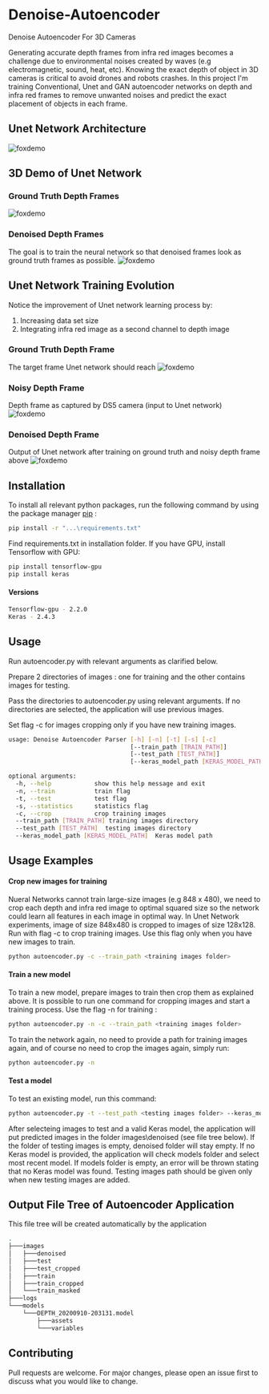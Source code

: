 # Denoise-Autoencoder
Denoise Autoencoder For 3D Cameras

Generating accurate depth frames from infra red images becomes a challenge due to environmental noises created by waves (e.g electromagnetic, sound, heat, etc).
Knowing the exact depth of object in 3D cameras is critical to avoid drones and robots crashes.
In this project I'm training Conventional, Unet and GAN autoencoder networks on depth and infra red frames to remove unwanted noises and predict the exact placement of objects in each frame.


## Unet Network Architecture

![foxdemo](https://github.com/nohayassin/RealSense-ML/blob/master/images/u-net-architecture.png)




## 3D Demo of Unet Network

### Ground Truth Depth Frames

![foxdemo](https://github.com/nohayassin/RealSense-ML/blob/master/GAN/3D%20pure-%20100%20epochs%20-%20strides%20200%20-%20erosion%202%20-%20Binary%20-%20NO%20IR.gif)

### Denoised Depth Frames
The goal is to train the neural network so that denoised frames look as ground truth frames as possible.
![foxdemo](https://github.com/nohayassin/RealSense-ML/blob/master/GAN/3D%20denoised-%20100%20epochs%20-%20strides%20200%20-%20erosion%202%20-%20Binary%20-%20NO%20IR.gif)


## Unet Network Training Evolution 
Notice the improvement of Unet network learning process by:
1. Increasing data set size 
2. Integrating infra red image as a second channel to depth image

### Ground Truth Depth Frame
The target frame Unet network should reach
![foxdemo](https://github.com/nohayassin/RealSense-ML/blob/master/images/GT-3D.PNG)

### Noisy Depth Frame
Depth frame as captured by DS5 camera (input to Unet network)
![foxdemo](https://github.com/nohayassin/RealSense-ML/blob/master/images/noisy-3D.PNG)

### Denoised Depth Frame
Output of Unet network after training on ground truth and noisy depth frame above
![foxdemo](https://github.com/nohayassin/RealSense-ML/blob/master/images/Unet%20Evolution.gif)


## Installation

To install all relevant python packages, run the following command by using the package manager [pip](https://pip.pypa.io/en/stable/) :
```bash
pip install -r "...\requirements.txt"
```
Find requirements.txt in installation folder.
If you have GPU, install Tensorflow with GPU:

```bash
pip install tensorflow-gpu
pip install keras
```
#### Versions
```bash
Tensorflow-gpu - 2.2.0
Keras - 2.4.3
```

## Usage

Run autoencoder.py with relevant arguments as clarified below.

Prepare 2 directories of images : one for training and the other contains images for testing.

Pass the directories to autoencoder.py using relevant arguments. If no directories are selected, the application will use previous images.

Set flag -c for images cropping only if you have new training images.

```bash
usage: Denoise Autoencoder Parser [-h] [-n] [-t] [-s] [-c]
                                  [--train_path [TRAIN_PATH]]
                                  [--test_path [TEST_PATH]]
                                  [--keras_model_path [KERAS_MODEL_PATH]]

optional arguments:
  -h, --help            show this help message and exit
  -n, --train           train flag
  -t, --test            test flag
  -s, --statistics      statistics flag
  -c, --crop            crop training images
  --train_path [TRAIN_PATH] training images directory
  --test_path [TEST_PATH]  testing images directory
  --keras_model_path [KERAS_MODEL_PATH]  Keras model path
```                    

## Usage Examples
#### Crop new images for training
Nueral Networks cannot train large-size images (e.g 848 x 480), we need to crop each depth and infra red image to optimal squared size so the network could learn all features in each image in optimal way. In Unet Network experiments, image of size 848x480 is cropped to images of size 128x128. 
Run with flag -c to crop training images. Use this flag only when you have new images to train. 
```bash
python autoencoder.py -c --train_path <training images folder>
```
#### Train a new model
To train a new model, prepare images to train then crop them as explained above. It is possible to run one command for cropping images and start a training process.
Use the flag -n for training :
```bash
python autoencoder.py -n -c --train_path <training images folder>
```
To train the network again, no need to provide a path for training images again, and of course no need to crop the images again, simply run:
```bash
python autoencoder.py -n 
```

#### Test a model
To test an existing model, run this command:
```bash
python autoencoder.py -t --test_path <testing images folder> --keras_model_path <Keras model path>
```
After selecteing images to test and a valid Keras model, the application will put predicted images in the folder images\denoised (see file tree below). If the folder of testing images is empty, denoised folder will stay empty. If no Keras model is provided, the application will check models folder and select most recent model. If models folder is empty, an error will be thrown stating that no Keras model was found.
Testing images path should be given only when new testing images are added.

## Output File Tree of Autoencoder Application 
This file tree will be created automatically by the application
```bash
.
├───images
│   ├───denoised
│   ├───test
│   ├───test_cropped
│   ├───train
│   ├───train_cropped
│   └───train_masked
├───logs
└───models
    └───DEPTH_20200910-203131.model
        ├───assets
        └───variables
```



## Contributing
Pull requests are welcome. For major changes, please open an issue first to discuss what you would like to change.
